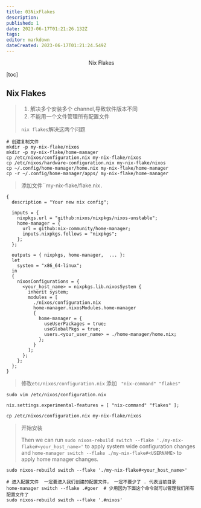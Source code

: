 ```yaml
---
title: 03NixFlakes
description: 
published: 1
date: 2023-06-17T01:21:26.132Z
tags: 
editor: markdown
dateCreated: 2023-06-17T01:21:24.549Z
---
```


<center>Nix Flakes</center>



[toc]





## Nix Flakes

> 1. 解决多个安装多个 channel,导致软件版本不同
> 2. 不能用一个文件管理所有配置文件
>
> `nix flakes`解决这两个问题

```shell
# 创建复制文件
mkdir -p my-nix-flake/nixos
mkdir -p my-nix-flake/home-manager
cp /etc/nixos/configuration.nix my-nix-flake/nixos
cp /etc/nixos/hardware-configuration.nix my-nix-flake/nixos
cp ~/.config/home-manager/home.nix my-nix-flake/home-manager
cp -r ~/.config/home-manager/apps/ my-nix-flake/home-manager
```

> 添加文件``my-nix-flake/flake.nix`.`

```shell
{
  description = "Your new nix config";

  inputs = {
    nixpkgs.url = "github:nixos/nixpkgs/nixos-unstable";
    home-manager = {
      url = github:nix-community/home-manager;
      inputs.nixpkgs.follows = "nixpkgs";
    };
  };

  outputs = { nixpkgs, home-manager,  ... }:
  let
    system = "x86_64-linux";
  in
  {
    nixosConfigurations = {
      <your_host_name> = nixpkgs.lib.nixosSystem {
        inherit system;
        modules = [
          ./nixos/configuration.nix
          home-manager.nixosModules.home-manager
          {
            home-manager = {
              useUserPackages = true;
              useGlobalPkgs = true;
              users.<your_user_name> = ./home-manager/home.nix;
            };
          }
        ];
      };
    };
  };
}

```

> 修改`etc/nixos/configuration.nix` 添加 ` "nix-command" "flakes"`

```shell
sudo vim /etc/nixos/configuration.nix

nix.settings.experimental-features = [ "nix-command" "flakes" ];

cp /etc/nixos/configuration.nix my-nix-flake/nixos
```

> 开始安装
>
> Then we can run `sudo nixos-rebuild switch --flake './my-nix-flake#<your_host_name>'` to apply system wide configuration changes and `home-manager switch --flake ./my-nix-flake#<USERNAME>` to apply home manager changes.

```shell
sudo nixos-rebuild switch --flake './my-nix-flake#<your_host_name>'

# 进入配置文件  一定要进入我们创建的配置文件， 一定不要少了 . 代表当前目录
home-manager switch --flake .#goer  # 少用因为下面这个命令就可以管理我们所有配置文件了
sudo nixos-rebuild switch --flake '.#nixos'

```

